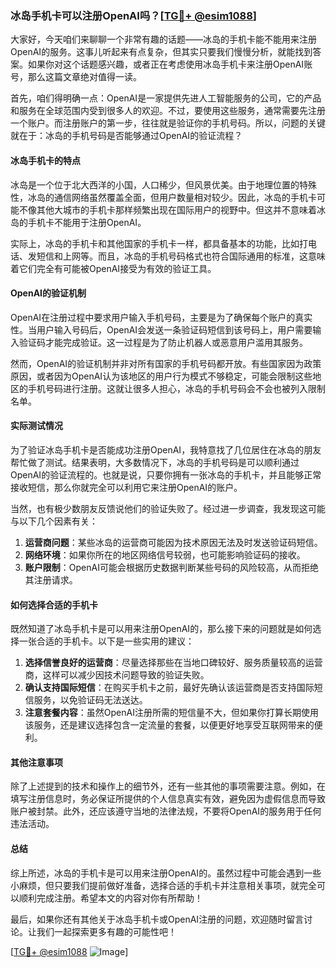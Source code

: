 ### 冰岛手机卡可以注册OpenAI吗？[[TG💪+ @esim1088](https://t.me/s/esim1088)]

大家好，今天咱们来聊聊一个非常有趣的话题——冰岛的手机卡能不能用来注册OpenAI的服务。这事儿听起来有点复杂，但其实只要我们慢慢分析，就能找到答案。如果你对这个话题感兴趣，或者正在考虑使用冰岛手机卡来注册OpenAI账号，那么这篇文章绝对值得一读。

首先，咱们得明确一点：OpenAI是一家提供先进人工智能服务的公司，它的产品和服务在全球范围内受到很多人的欢迎。不过，要使用这些服务，通常需要先注册一个账户。而注册账户的第一步，往往就是验证你的手机号码。所以，问题的关键就在于：冰岛的手机号码是否能够通过OpenAI的验证流程？

#### 冰岛手机卡的特点

冰岛是一个位于北大西洋的小国，人口稀少，但风景优美。由于地理位置的特殊性，冰岛的通信网络虽然覆盖全面，但用户数量相对较少。因此，冰岛的手机卡可能不像其他大城市的手机卡那样频繁出现在国际用户的视野中。但这并不意味着冰岛的手机卡不能用于注册OpenAI。

实际上，冰岛的手机卡和其他国家的手机卡一样，都具备基本的功能，比如打电话、发短信和上网等。而且，冰岛的手机号码格式也符合国际通用的标准，这意味着它们完全有可能被OpenAI接受为有效的验证工具。

#### OpenAI的验证机制

OpenAI在注册过程中要求用户输入手机号码，主要是为了确保每个账户的真实性。当用户输入号码后，OpenAI会发送一条验证码短信到该号码上，用户需要输入验证码才能完成验证。这一过程是为了防止机器人或恶意用户滥用其服务。

然而，OpenAI的验证机制并非对所有国家的手机号码都开放。有些国家因为政策原因，或者因为OpenAI认为该地区的用户行为模式不够稳定，可能会限制这些地区的手机号码进行注册。这就让很多人担心，冰岛的手机号码会不会也被列入限制名单。

#### 实际测试情况

为了验证冰岛手机卡是否能成功注册OpenAI，我特意找了几位居住在冰岛的朋友帮忙做了测试。结果表明，大多数情况下，冰岛的手机号码是可以顺利通过OpenAI的验证流程的。也就是说，只要你拥有一张冰岛的手机卡，并且能够正常接收短信，那么你就完全可以利用它来注册OpenAI的账户。

当然，也有极少数朋友反馈说他们的验证失败了。经过进一步调查，我发现这可能与以下几个因素有关：

1. **运营商问题**：某些冰岛的运营商可能因为技术原因无法及时发送验证码短信。
2. **网络环境**：如果你所在的地区网络信号较弱，也可能影响验证码的接收。
3. **账户限制**：OpenAI可能会根据历史数据判断某些号码的风险较高，从而拒绝其注册请求。

#### 如何选择合适的手机卡

既然知道了冰岛手机卡是可以用来注册OpenAI的，那么接下来的问题就是如何选择一张合适的手机卡。以下是一些实用的建议：

1. **选择信誉良好的运营商**：尽量选择那些在当地口碑较好、服务质量较高的运营商，这样可以减少因技术问题导致的验证失败。
2. **确认支持国际短信**：在购买手机卡之前，最好先确认该运营商是否支持国际短信服务，以免验证码无法送达。
3. **注意套餐内容**：虽然OpenAI注册所需的短信量不大，但如果你打算长期使用该服务，还是建议选择包含一定流量的套餐，以便更好地享受互联网带来的便利。

#### 其他注意事项

除了上述提到的技术和操作上的细节外，还有一些其他的事项需要注意。例如，在填写注册信息时，务必保证所提供的个人信息真实有效，避免因为虚假信息而导致账户被封禁。此外，还应该遵守当地的法律法规，不要将OpenAI的服务用于任何违法活动。

#### 总结

综上所述，冰岛的手机卡是可以用来注册OpenAI的。虽然过程中可能会遇到一些小麻烦，但只要我们提前做好准备，选择合适的手机卡并注意相关事项，就完全可以顺利完成注册。希望本文的内容对你有所帮助！

最后，如果你还有其他关于冰岛手机卡或OpenAI注册的问题，欢迎随时留言讨论。让我们一起探索更多有趣的可能性吧！

[[TG💪+ @esim1088](https://t.me/s/esim1088) ![Image](https://i.postimg.cc/4NQfJmqS/Snipaste-2025-05-13-00-14-12.png)]